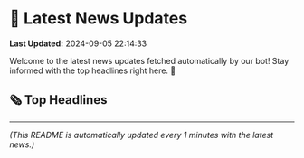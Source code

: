 # 📰 Latest News Updates
**Last Updated:** 2024-09-05 22:14:33

Welcome to the latest news updates fetched automatically by our bot! Stay informed with the top headlines right here. 🚀

## 🗞️ Top Headlines

---
*(This README is automatically updated every 1 minutes with the latest news.)*
